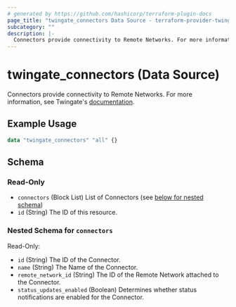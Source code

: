 ```yaml
---
# generated by https://github.com/hashicorp/terraform-plugin-docs
page_title: "twingate_connectors Data Source - terraform-provider-twingate"
subcategory: ""
description: |-
  Connectors provide connectivity to Remote Networks. For more information, see Twingate's documentation https://docs.twingate.com/docs/understanding-access-nodes.
---
```


# twingate_connectors (Data Source)

Connectors provide connectivity to Remote Networks. For more information, see Twingate's [documentation](https://docs.twingate.com/docs/understanding-access-nodes).

## Example Usage

```terraform
data "twingate_connectors" "all" {}
```

<!-- schema generated by tfplugindocs -->
## Schema

### Read-Only

- `connectors` (Block List) List of Connectors (see [below for nested schema](#nestedblock--connectors))
- `id` (String) The ID of this resource.

<a id="nestedblock--connectors"></a>
### Nested Schema for `connectors`

Read-Only:

- `id` (String) The ID of the Connector.
- `name` (String) The Name of the Connector.
- `remote_network_id` (String) The ID of the Remote Network attached to the Connector.
- `status_updates_enabled` (Boolean) Determines whether status notifications are enabled for the Connector.
